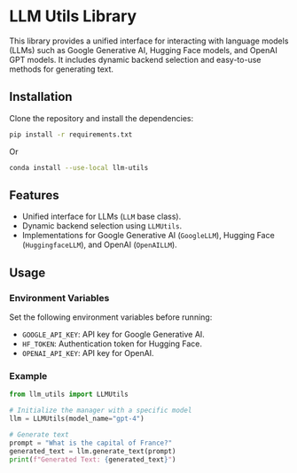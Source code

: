 # LLM Utils Library

This library provides a unified interface for interacting with language models (LLMs) such as Google Generative AI, Hugging Face models, and OpenAI GPT models. It includes dynamic backend selection and easy-to-use methods for generating text.

## Installation

Clone the repository and install the dependencies:

```bash
pip install -r requirements.txt
```
Or
```bash
conda install --use-local llm-utils
```

## Features
- Unified interface for LLMs (`LLM` base class).
- Dynamic backend selection using `LLMUtils`.
- Implementations for Google Generative AI (`GoogleLLM`), Hugging Face (`HuggingfaceLLM`), and OpenAI (`OpenAILLM`).

## Usage

### Environment Variables

Set the following environment variables before running:
- `GOOGLE_API_KEY`: API key for Google Generative AI.
- `HF_TOKEN`: Authentication token for Hugging Face.
- `OPENAI_API_KEY`: API key for OpenAI.

### Example

```python
from llm_utils import LLMUtils

# Initialize the manager with a specific model
llm = LLMUtils(model_name="gpt-4")

# Generate text
prompt = "What is the capital of France?"
generated_text = llm.generate_text(prompt)
print(f"Generated Text: {generated_text}")
```